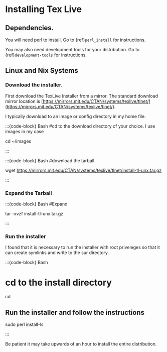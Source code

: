 # Installing Tex Live

## Dependencies.  

You will need perl to install. Go to {ref}`perl_install` for instructions.

You may also need development tools for your distribution.  Go to {ref}`development-tools` for instructions.

## Linux and Nix Systems

### Download the installer.

First download the TexLive Installer from a mirror. The standard download mirror location is [https://mirrors.mit.edu/CTAN/systems/texlive/tlnet/](https://mirrors.mit.edu/CTAN/systems/texlive/tlnet/). 

I typically download to an image or config directory in my home file.  

:::{code-block} Bash
#cd to the download directory of your choice.  I use images in my case

cd ~/images

:::


:::{code-block} Bash
#download the tarball

wget https://mirrors.mit.edu/CTAN/systems/texlive/tlnet/install-tl-unx.tar.gz

:::

### Expand the Tarball

:::{code-block} Bash
#Expand

tar -xvzf install-tl-unx.tar.gz

:::


### Run the installer

I found that it is necessary to run the installer with root priveleges so that it can create symlinks and write to the sur directory. 

:::{code-block} Bash
# cd to the install directory

cd <path to unzipped file>


## Run the installer and follow the instructions

sudo perl install-ls

:::


Be patient it may take upwards of an hour to install the entire distribution. 
